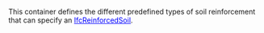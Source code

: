 This container defines the different predefined types of soil reinforcement that can specify an [<font color="#0000ff"><u>IfcReinforcedSoil</u></font>]($element://{92C17199-1655-4d3b-B443-7F88B06FCBCE}).
